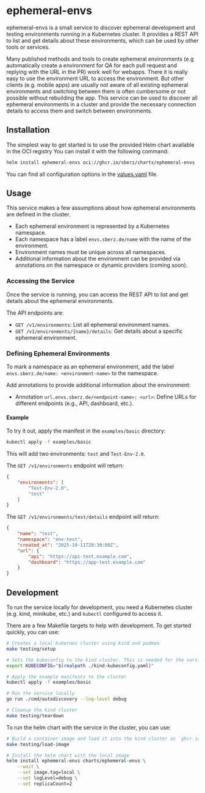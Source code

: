# ephemeral-envs

ephemeral-envs is a small service to discover ephemeral development and testing environments running in a Kubernetes cluster.
It provides a REST API to list and get details about these environments, which can be used by other tools or services.

Many published methods and tools to create ephemeral environments (e.g automatically create a environment for QA for each pull request and replying with the URL in the PR) work well for webapps. There it is really easy to use the environment URL to access the environment. But other clients (e.g. mobile apps) are usually not aware of all existing ephemeral environments and switching between them is often cumbersome or not possible without rebuilding the app.
This service can be used to discover all ephemeral environments in a cluster and provide the necessary connection details to access them and switch between environments.

## Installation

The simplest way to get started is to use the provided Helm chart available in the OCI registry
You can install it with the following command:

```bash
helm install ephemeral-envs oci://ghcr.io/sberz/charts/ephemeral-envs --version 0.1.0
```

You can find all configuration options in the [values.yaml](./charts/ephemeral-envs/values.yaml) file.

## Usage

This service makes a few assumptions about how ephemeral environments are defined in the cluster.
- Each ephemeral environment is represented by a Kubernetes namespace.
- Each namespace has a label `envs.sberz.de/name` with the name of the environment.
- Environment names must be unique across all namespaces.
- Additional information about the environment can be provided via annotations on the namespace or dynamic providers (coming soon).


### Accessing the Service

Once the service is running, you can access the REST API to list and get details about the ephemeral environments.

The API endpoints are:

-   `GET /v1/environments`: List all ephemeral environment names.
-   `GET /v1/environments/{name}/details`: Get details about a specific ephemeral environment.

### Defining Ephemeral Environments

To mark a namespace as an ephemeral environment, add the label `envs.sberz.de/name: <environment-name>` to the namespace.

Add annotations to provide additional information about the environment:

-   Annotation `url.envs.sberz.de/<endpoint-name>: <url>`: Define URLs for different endpoints (e.g., API, dashboard, etc.).

#### Example

To try it out, apply the manifest in the `examples/basic` directory:

```bash
kubectl apply -f examples/basic
```

This will add two environments: `test` and `Test-Env-2.0`.

The `GET /v1/environments` endpoint will return:

```json
{
	"environments": [
		"Test-Env-2.0",
		"test"
	]
}
```

The `GET /v1/environments/test/details` endpoint will return:

```json
{
	"name": "test",
	"namespace": "env-test",
	"created_at": "2025-10-11T20:30:00Z",
	"url": {
		"api": "https://api-test.example.com",
		"dashboard": "https://app-test.example.com"
	}
}
```

## Development
To run the service locally for development, you need a Kubernetes cluster (e.g. kind, minikube, etc.) and `kubectl` configured to access it.

There are a few Makefile targets to help with development. To get started quickly, you can use:

```bash
# Creates a local kubernes cluster using kind and podman
make testing/setup

# Sets the kubeconfig to the kind cluster. This is needed for the service to access the cluster.
export KUBECONFIG="$(realpath ./kind-kubeconfig.yaml)"

# Apply the example manifests to the cluster
kubectl apply -f examples/basic

# Run the service locally
go run ./cmd/autodiscovery --log-level debug

# Cleanup the kind cluster
make testing/teardown
```

To run the helm chart with the service in the cluster, you can use:

```bash
# Build a container image and load it into the kind cluster as `ghcr.io/sberz/ephemeral-envs:local`
make testing/load-image

# Install the helm chart with the local image
helm install ephemeral-envs charts/ephemeral-envs \
	--wait \
	--set image.tag=local \
	--set logLevel=debug \
	--set replicaCount=2
```
